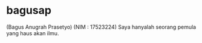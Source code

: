 # bagusap
(Bagus Anugrah Prasetyo) (NIM : 17523224)
Saya hanyalah seorang pemula yang haus akan ilmu.
